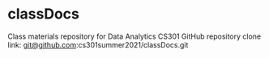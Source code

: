 # classDocs
Class materials repository for Data Analytics CS301
GitHub repository clone link: git@github.com:cs301summer2021/classDocs.git
